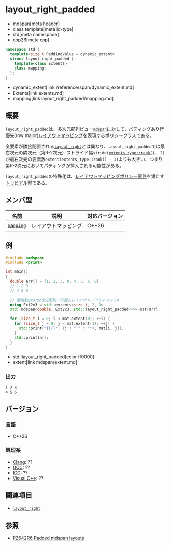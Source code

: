 # layout_right_padded
* mdspan[meta header]
* class template[meta id-type]
* std[meta namespace]
* cpp26[meta cpp]

```cpp
namespace std {
  template<size_t PaddingValue = dynamic_extent>
  struct layout_right_padded {
    template<class Extents>
    class mapping;
  };
}
```
* dynamic_extent[link /reference/span/dynamic_extent.md]
* Extents[link extents.md]
* mapping[link layout_right_padded/mapping.md]

## 概要
`layout_right_padded`は、多次元配列ビュー[`mdspan`](mdspan.md)に対して、パディングあり行優先(row major)[レイアウトマッピング](LayoutMapping.md)を表現するポリシークラスである。

全要素が隣接配置される[`layout_right`](layout_right.md)とは異なり、`layout_right_padded`では最右次元の隣次元（第R-2次元）ストライド幅`stride(`[`extents_type::rank()`](extents/rank.md) `- 2)`が最右次元の要素数`extent(extents_type::rank() - 1)`よりも大きい、つまり第R-2次元においてパディングが挿入される可能性がある。

`layout_right_padded`の特殊化は、[レイアウトマッピングポリシー要件](LayoutMappingPolicy.md)を満たす[トリビアル型](/reference/type_traits/is_trivial.md)である。


## メンバ型

| 名前 | 説明 | 対応バージョン |
|------|------|----------------|
| [`mapping`](layout_right_padded/mapping.md) | レイアウトマッピング | C++26 |


## 例
```cpp example
#include <mdspan>
#include <print>

int main()
{
  double arr[] = {1, 2, 3, 0, 4, 5, 6, 0};
  // 1 2 3 -
  // 4 5 6 -

  // 要素数2x3の2次元配列／行優先レイアウト／アライメント4
  using Ext2x3 = std::extents<size_t, 2, 3>
  std::mdspan<double, Ext2x3, std::layout_right_padded<4>> mat{arr};

  for (size_t i = 0; i < mat.extent(0); ++i) {
    for (size_t j = 0; j < mat.extent(1); ++j) {
      std::print("{}{}", (j ? " " : ""), mat[i, j]);
    }
    std::println();
  }
}
```
* std::layout_right_padded[color ff0000]
* extent[link mdspan/extent.md]

### 出力
```
1 2 3
4 5 6
```


## バージョン
### 言語
- C++26

### 処理系
- [Clang](/implementation.md#clang): ??
- [GCC](/implementation.md#gcc): ??
- [ICC](/implementation.md#icc): ??
- [Visual C++](/implementation.md#visual_cpp): ??


## 関連項目
- [`layout_right`](layout_right.md)


## 参照
- [P2642R6 Padded mdspan layouts](https://www.open-std.org/jtc1/sc22/wg21/docs/papers/2024/p2642r6.pdf)
